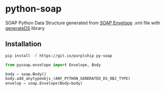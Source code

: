 # python-soap

SOAP Python Data Structure generated from [SOAP Envelope](http://schemas.xmlsoap.org/soap/envelope/) .xml file with [generateDS](http://www.davekuhlman.org/generateDS.html) library

## Installation

```bash
pip install -f https://git.io/purplship py-soap
```


```python
from pysoap.envelope import Envelope, Body

body = soap.Body()
body.add_anytypeobjs_(ANY_PYTHON_GENERATED_DS_OBJ_TYPE)
envelop = soap.Envelope(Body=body)

```